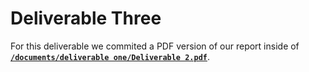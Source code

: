 # Deliverable Three

For this deliverable we commited a PDF version of our report inside of  **[`/documents/deliverable one/Deliverable 2.pdf`](https://github.com/ManuelVargas1251/CSCE-4444-Group-Project/tree/master/documents/deliverable%20three/Deliverable%203.pdf)**.
